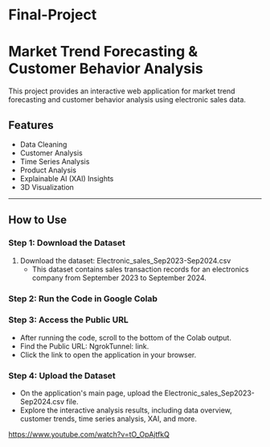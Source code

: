 # Final-Project

# Market Trend Forecasting & Customer Behavior Analysis

This project provides an interactive web application for market trend forecasting and customer behavior analysis using electronic sales data.

## Features
- Data Cleaning
- Customer Analysis
- Time Series Analysis
- Product Analysis
- Explainable AI (XAI) Insights
- 3D Visualization

---

## How to Use

### Step 1: Download the Dataset
1. Download the dataset: Electronic_sales_Sep2023-Sep2024.csv 
   - This dataset contains sales transaction records for an electronics company from September 2023 to September 2024.

### Step 2: Run the Code in Google Colab

### Step 3: Access the Public URL
- After running the code, scroll to the bottom of the Colab output.
- Find the Public URL: NgrokTunnel: link.
- Click the link to open the application in your browser.

### Step 4: Upload the Dataset
- On the application's main page, upload the Electronic_sales_Sep2023-Sep2024.csv file.
- Explore the interactive analysis results, including data overview, customer trends, time series analysis, XAI, and more.


https://www.youtube.com/watch?v=tO_OpAjtfkQ
